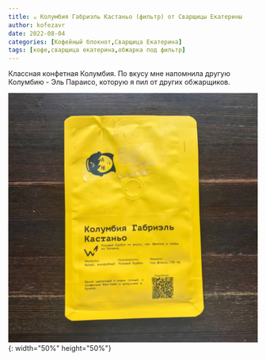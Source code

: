 ```yaml
---
title: ☕️ Колумбия Габриэль Кастаньо (фильтр) от Сварщицы Екатерины
author: kofezavr
date: 2022-08-04
categories: [Кофейный блокнот,Сварщица Екатерина]
tags: [кофе,сварщица екатерина,обжарка под фильтр]
---
```


Классная конфетная Колумбия. По вкусу мне напомнила другую Колумбию - Эль Параисо, которую я пил от других обжарщиков.

![Колумбия Габриэль Кастаньо (фильтр) от Сварщицы Екатерины](/assets/img/posts/coffee/22/08/columbia-gabriel-castanio.jpg){: width="50%" height="50%"}